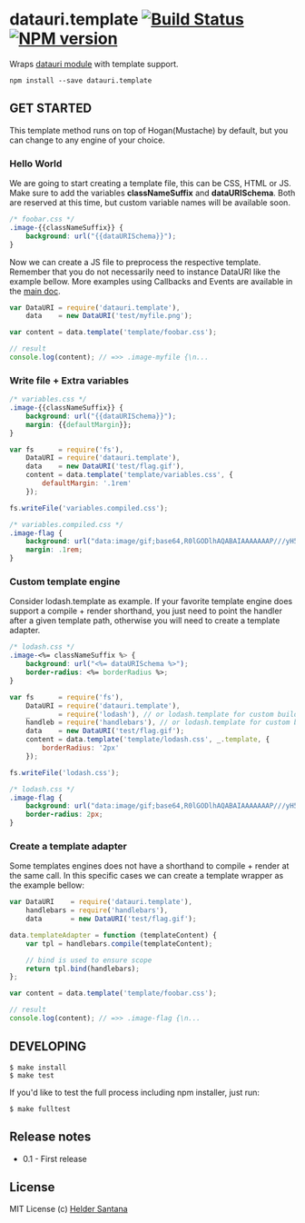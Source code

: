 datauri.template [![Build Status](http://img.shields.io/travis/heldr/datauri.template/master.svg?style=flat)](http://travis-ci.org/heldr/datauri.template) [![NPM version](http://img.shields.io/npm/dm/datauri.template.svg?style=flat)](https://www.npmjs.org/package/datauri.template)
=======

Wraps [datauri module][datauri] with template support.

`npm install --save datauri.template`

GET STARTED
-----------
This template method runs on top of Hogan(Mustache) by default, but you can change to any engine of your choice.

### Hello World

We are going to start creating a template file, this can be CSS, HTML or JS. Make sure to add the variables **classNameSuffix** and **dataURISchema**. Both are reserved at this time, but custom variable names will be available soon.

```css
/* foobar.css */
.image-{{classNameSuffix}} {
    background: url("{{dataURISchema}}");
}
```

Now we can create a JS file to preprocess the respective template. Remember that you do not necessarily need to instance DataURI like the example bellow. More examples using Callbacks and Events are available in the [main doc][datauri].

```js
var DataURI = require('datauri.template'),
    data    = new DataURI('test/myfile.png');

var content = data.template('template/foobar.css');

// result
console.log(content); // =>> .image-myfile {\n...
```

### Write file + Extra variables

```css
/* variables.css */
.image-{{classNameSuffix}} {
    background: url("{{dataURISchema}}");
    margin: {{defaultMargin}};
}
```

```js
var fs      = require('fs'),
    DataURI = require('datauri.template'),
    data    = new DataURI('test/flag.gif'),
    content = data.template('template/variables.css', {
        defaultMargin: '.1rem'
    });

fs.writeFile('variables.compiled.css');
```

```css
/* variables.compiled.css */
.image-flag {
    background: url("data:image/gif;base64,R0lGODlhAQABAIAAAAAAAP///yH5BAEAAAAALAAAAAABAAEAAAIBRAA7");
    margin: .1rem;
}
```

### Custom template engine

Consider lodash.template as example. If your favorite template engine does support a compile + render shorthand, you just need to point the handler after a given template path, otherwise you will need to create a template adapter.

```css
/* lodash.css */
.image-<%= classNameSuffix %> {
    background: url("<%= dataURISchema %>");
    border-radius: <%= borderRadius %>;
}
```

```js
var fs      = require('fs'),
    DataURI = require('datauri.template'),
    _       = require('lodash'), // or lodash.template for custom builds
    handleb = require('handlebars'), // or lodash.template for custom builds
    data    = new DataURI('test/flag.gif');
    content = data.template('template/lodash.css', _.template, {
        borderRadius: '2px'
    });

fs.writeFile('lodash.css');
```

```css
/* lodash.css */
.image-flag {
    background: url("data:image/gif;base64,R0lGODlhAQABAIAAAAAAAP///yH5BAEAAAAALAAAAAABAAEAAAIBRAA7");
    border-radius: 2px;
}
```

### Create a template adapter

Some templates engines does not have a shorthand to compile + render at the same call. In this specific cases we can create a template wrapper as the example bellow:

```js
var DataURI    = require('datauri.template'),
    handlebars = require('handlebars'),
    data       = new DataURI('test/flag.gif');

data.templateAdapter = function (templateContent) {
    var tpl = handlebars.compile(templateContent);

    // bind is used to ensure scope
    return tpl.bind(handlebars);
};

var content = data.template('template/foobar.css');

// result
console.log(content); // =>> .image-flag {\n...
```

DEVELOPING
----------

```CLI
$ make install
$ make test
```

If you'd like to test the full process including npm installer, just run:

```CLI
$ make fulltest
```

## Release notes

* 0.1 - First release

## License

MIT License
(c) [Helder Santana](http://git.io/heldr)

[datauri]: https://github.com/heldr/datauri
